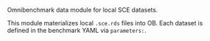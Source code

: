 Omnibenchmark data module for local SCE datasets.

This module materializes local `.sce.rds` files into OB.
Each dataset is defined in the benchmark YAML via `parameters:`.

